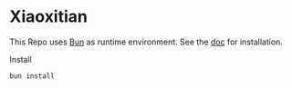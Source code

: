# Xiaoxitian

This Repo uses [Bun](https://bun.sh) as runtime environment. See the [doc](https://bun.sh/docs/installation) for installation.

Install

```bash
bun install
```
